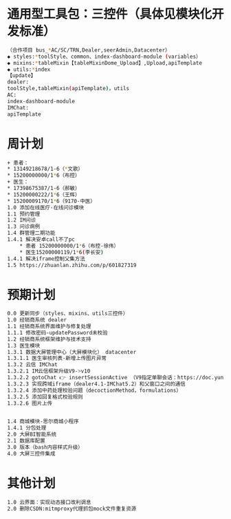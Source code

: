 <!--
 * @Descripttion: 周计划
 * @version: 1.0.0
 * @Author: Kenny
 * @Date: 2025-04-30 15:42:29
 * @LastEditors: ~
 * @LastEditTime: 2025-05-27 18:01:00
-->
# 通用型工具包：三控件（具体见模块化开发标准）

```bash
（合作项目 bus_*AC/SC/TRN,Dealer,seerAdmin,Datacenter）
◆ styles:*toolStyle、common、index-dashboard-module (variables）
◆ mixins:*tableMixin【tableMixinDome_Upload】,Upload,apiTemplate
◆ utils:*index
【update】
dealer:
toolStyle,tableMixin(apiTemplate)，utils
AC:
index-dashboard-module
IMChat:
apiTemplate
```

# 周计划

```bash
+ 患者：
* 13149218678/1-6（*文歌）
* 15200000000/1*6（布控）
+ 医生：
* 17398675387/1-6（郝敏）
* 15200000222/1*6（王辉）
* 15200009170/1*6（9170-中医）
1.0 添加在线医疗-在线问诊模块
1.1 预约管理
1.2 IM问诊
1.3 问诊病例
1.4 群管理二期功能
1.4.1 解决安卓call不了pc
    * 患者 15200000000/1*6（布控-徐伟）
    * 医生15200000119/1*6(李长安)
1.4.1 解决iframe控制父集方法
1.5 https://zhuanlan.zhihu.com/p/601827319
```

# 预期计划

```bash
0.0 更新同步（styles、mixins、utils三控件）
1.0 经销商系统 dealer
1.1 经销商系统界面维护与修复处理
1.1.1 修改密码-updatePassword未校验
1.2 经销商系统框架维护与技术支持
1.3 医生模块
1.3.1 数据大屏管理中心（大屏模块化） datacenter
1.3.1.1 医生审核列表-新增上传图片异常
1.3.2 云信 IMChat
1.3.2.1 IM云信框架升级V9->v10
1.3.2.2 gotoChat 👉 insertSessionActive （V9指定单聊会话：https://doc.yunxin.163.com/docs/interface/messaging/web/typedoc/UIKit/Latest/zh/modules.html）
1.3.2.3 实现跨域iframe（dealer4.1-IMChat5.2）和父窗口之间的通信
1.3.2.4 添加中药处理校验问题（decoctionMethod，formulations）
1.3.2.5 添加回复格式校验规则
1.3.2.6 图片上传


1.4 商城模块-思尔商城小程序
1.4.1 分包处理
2.0 大屏BI智能系统
2.1 数据库配置
3.0 版本（bash内容样式升级）
4.0 大屏三控件集成
```

# 其他计划

```bash
1.0 云界面：实现动态接口改利调息
2.0 删除CSDN:mitmproxy代理抓包mock文件重复资源
```
